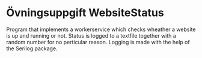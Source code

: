 # Övningsuppgift WebsiteStatus
Program that implements a workerservice which checks wheather a website is up and running or not. 
Status is logged to a textfile together with a random number for no perticular reason.
Logging is made with the help of the Serilog package.
